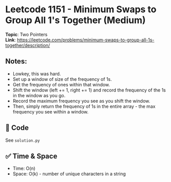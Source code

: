 # Leetcode 1151 - Minimum Swaps to Group All 1's Together (Medium)

**Topic**: Two Pointers  
**Link**: https://leetcode.com/problems/minimum-swaps-to-group-all-1s-together/description/

## Notes: 
 - Lowkey, this was hard.
 - Set up a window of size of the frequency of 1s. 
 - Get the frequency of ones within that window. 
 - Shift the window (left += 1, right += 1) and record the frequency of the 1s in the window as you go. 
 - Record the maximum frequency you see as you shift the window.
 - Then, simply return the frequency of 1s in the entire array - the max frequency you see within a window. 

## 🧪 Code
See `solution.py`

## ✅ Time & Space
- Time: O(n)
- Space: O(k) - number of unique characters in a string